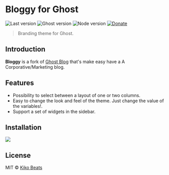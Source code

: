 # Bloggy for Ghost

![Last version](https://img.shields.io/github/tag/Kikobeats/bloggy.svg?style=flat-square)
![Ghost version](https://img.shields.io/badge/Ghost-0.7.x-brightgreen.svg?style=flat-square)
![Node version](https://img.shields.io/node/v/bloggy.svg?style=flat-square)
[![Donate](https://img.shields.io/badge/donate-paypal-blue.svg?style=flat-square)](https://paypal.me/kikobeats)

> Branding theme for Ghost.

## Introduction

**Bloggy** is a fork of [Ghost Blog](https://github.com/TryGhost/Blog) that's make easy have a A Corporative/Marketing blog.

## Features

- Possibility to select between a layout of one or two columns.
- Easy to change the look and feel of the theme. Just change the value of the variables!.
- Support a set of widgets in the sidebar.

## Installation

![](http://www.netanimations.net/under-construction-flashing-barracade-animation.gif)

## License

MIT © [Kiko Beats](kikobeats.com)
